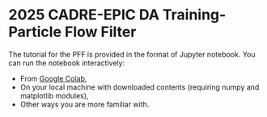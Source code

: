 # 2025 CADRE-EPIC DA Training-Particle Flow Filter
The tutorial for the PFF is provided in the format of Jupyter notebook. You can run the notebook interactively:
- From [Google Colab](https://colab.research.google.com/github/GorillaYeh1003/2025_CADRE-EPIC_DATrainingWorkshop_PFF/blob/main/DAworkshop_PFF.ipynb),
- On your local machine with downloaded contents (requiring numpy and matplotlib modules),
- Other ways you are more familiar with.